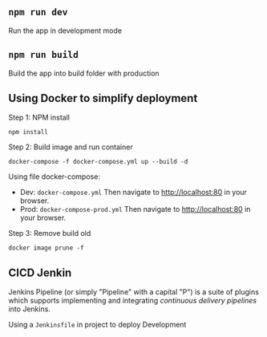 ## `npm run dev`

Run the app in development mode

## `npm run build`

Build the app into build folder with production

## Using Docker to simplify deployment

Step 1: NPM install

	npm install

Step 2: Build image and run container 

	docker-compose -f docker-compose.yml up --build -d

Using file docker-compose:
+ Dev: `docker-compose.yml` Then navigate to [http://localhost:80](http://localhost:8080) in your browser.
+ Prod: `docker-compose-prod.yml` Then navigate to [http://localhost:80](http://localhost:8080) in your browser.

Step 3: Remove build old

	docker image prune -f

## CICD Jenkin

Jenkins Pipeline (or simply "Pipeline" with a capital "P") is a suite of plugins which supports implementing and integrating _continuous delivery pipelines_ into Jenkins.

Using a `Jenkinsfile` in project to deploy Development